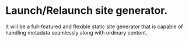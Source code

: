 # Launch/Relaunch site generator.

It will be a full-featured and flexible static site generator that is
capable of handling metadata seamlessly along with ordinary content.

